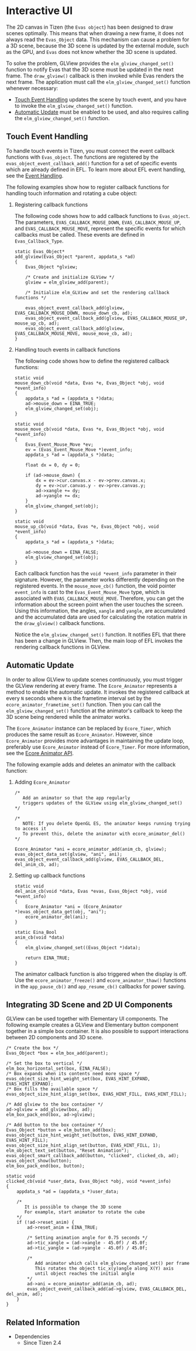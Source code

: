# Interactive UI


The 2D canvas in Tizen (the `Evas object`) has been designed to draw scenes optimally. This means that when drawing a new frame, it does not always read the `Evas_Object` data. This mechanism can cause a problem for a 3D scene, because the 3D scene is updated by the external module, such as the GPU, and `Evas` does not know whether the 3D scene is updated.

To solve the problem, GLView provides the `elm_glview_changed_set()` function to notify Evas that the 3D scene must be updated in the next frame. The `draw_glview()` callback is then invoked while Evas renders the next frame. The application must call the `elm_glview_changed_set()` function whenever necessary:

- [Touch Event Handling](#touch) updates the scene by touch event, and you have to invoke the `elm_glview_changed_set()` function.
- [Automatic Update](#update) must be enabled to be used, and also requires calling the `elm_glview_changed_set()` function.

<a name="touch"></a>
## Touch Event Handling

To handle touch events in Tizen, you must connect the event callback functions with `Evas_object`. The functions are registered by the `evas_object_event_callback_add()` function for a set of specific events which are already defined in EFL. To learn more about EFL event handling, see the [Event Handling](../ui/efl/event-handling.md).

The following examples show how to register callback functions for handling touch information and rotating a cube object:

1. Registering callback functions

   The following code shows how to add callback functions to `Evas_object`. The parameters, `EVAS_CALLBACK_MOUSE_DOWN`, `EVAS_CALLBACK_MOUSE_UP`, and `EVAS_CALLBACK_MOUSE_MOVE`, represent the specific events for which callbacks must be called. These events are defined in `Evas_Callback_Type`.

   ```
   static Evas_Object*
   add_glview(Evas_Object *parent, appdata_s *ad)
   {
       Evas_Object *glview;

       /* Create and initialize GLView */
       glview = elm_glview_add(parent);

       /* Initialize elm_GLView and set the rendering callback functions */

       evas_object_event_callback_add(glview, EVAS_CALLBACK_MOUSE_DOWN, mouse_down_cb, ad);
       evas_object_event_callback_add(glview, EVAS_CALLBACK_MOUSE_UP, mouse_up_cb, ad);
       evas_object_event_callback_add(glview, EVAS_CALLBACK_MOUSE_MOVE, mouse_move_cb, ad);
   }
   ```

2. Handling touch events in callback functions

   The following code shows how to define the registered callback functions:

   ```
   static void
   mouse_down_cb(void *data, Evas *e, Evas_Object *obj, void *event_info)
   {
       appdata_s *ad = (appdata_s *)data;
       ad->mouse_down = EINA_TRUE;
       elm_glview_changed_set(obj);
   }

   static void
   mouse_move_cb(void *data, Evas *e, Evas_Object *obj, void *event_info)
   {
       Evas_Event_Mouse_Move *ev;
       ev = (Evas_Event_Mouse_Move *)event_info;
       appdata_s *ad = (appdata_s *)data;

       float dx = 0, dy = 0;

       if (ad->mouse_down) {
           dx = ev->cur.canvas.x - ev->prev.canvas.x;
           dy = ev->cur.canvas.y - ev->prev.canvas.y;
           ad->xangle += dy;
           ad->yangle += dx;
       }
       elm_glview_changed_set(obj);
   }

   static void
   mouse_up_cb(void *data, Evas *e, Evas_Object *obj, void *event_info)
   {
       appdata_s *ad = (appdata_s *)data;

       ad->mouse_down = EINA_FALSE;
       elm_glview_changed_set(obj);
   }
   ```

   Each callback function has the `void *event_info` parameter in their signature. However, the parameter works differently depending on the registered events. In the `mouse_move_cb()` function, the void pointer `event_info` is cast to the `Evas_Event_Mouse_Move` type, which is associated with `EVAS_CALLBACK_MOUSE_MOVE`. Therefore, you can get the information about the screen point when the user touches the screen. Using this information, the angles, `xangle` and `yangle`, are accumulated and the accumulated data are used for calculating the rotation matrix in the `draw_glview()` callback functions.

   Notice the `elm_glview_changed_set()` function. It notifies EFL that there has been a change in GLView. Then, the main loop of EFL invokes the rendering callback functions in GLView.

<a name="update"></a>
## Automatic Update

In order to allow GLView to update scenes continuously, you must trigger the GLView rendering at every frame. The `Ecore_Animator` represents a method to enable the automatic update. It invokes the registered callback at every `N` seconds where `N` is the frametime interval set by the `ecore_animator_frametime_set()` function. Then you can call the `elm_glview_changed_set()` function at the animator's callback to keep the 3D scene being rendered while the animator works.

The `Ecore_Animator` instance can be replaced by `Ecore_Timer`, which produces the same result as `Ecore_Animator`. However, since `Ecore_Animator` provides more advantages in maintaining the update loop, preferably use `Ecore_Animator` instead of `Ecore_Timer`. For more information, see the [Ecore Animator API](../../api/common/latest/group__Ecore__Animator__Group.html).

The following example adds and deletes an animator with the callback function:

1. Adding `Ecore_Animator`

    ```
    /*
       Add an animator so that the app regularly
       triggers updates of the GLView using elm_glview_changed_set()
    */

    /*
       NOTE: If you delete OpenGL ES, the animator keeps running trying to access it
       To prevent this, delete the animator with ecore_animator_del()
    */

    Ecore_Animator *ani = ecore_animator_add(anim_cb, glview);
    evas_object_data_set(glview, "ani", ani);
    evas_object_event_callback_add(glview, EVAS_CALLBACK_DEL, del_anim_cb, ad);
    ```

2. Setting up callback functions

   ```
   static void
   del_anim_cb(void *data, Evas *evas, Evas_Object *obj, void *event_info)
   {
       Ecore_Animator *ani = (Ecore_Animator *)evas_object_data_get(obj, "ani");
       ecore_animator_del(ani);
   }

   static Eina_Bool
   anim_cb(void *data)
   {
       elm_glview_changed_set((Evas_Object *)data);

       return EINA_TRUE;
   }
   ```

   The animator callback function is also triggered when the display is off. Use the `ecore_animator_freeze()` and `ecore_animator_thaw()` functions in the `app_pause_cb()` and `app_resume_cb()` callbacks for power saving.

## Integrating 3D Scene and 2D UI Components

GLView can be used together with Elementary UI components. The following example creates a GLView and Elementary button component together in a simple box container. It is also possible to support interactions between 2D components and 3D scene.

```
/* Create the box */
Evas_Object *box = elm_box_add(parent);

/* Set the box to vertical */
elm_box_horizontal_set(box, EINA_FALSE);
/* Box expands when its contents need more space */
evas_object_size_hint_weight_set(box, EVAS_HINT_EXPAND, EVAS_HINT_EXPAND);
/* Box fills the available space */
evas_object_size_hint_align_set(box, EVAS_HINT_FILL, EVAS_HINT_FILL);

/* Add glview to the box container */
ad->glview = add_glview(box, ad);
elm_box_pack_end(box, ad->glview);

/* Add button to the box container */
Evas_Object *button = elm_button_add(box);
evas_object_size_hint_weight_set(button, EVAS_HINT_EXPAND, EVAS_HINT_FILL);
evas_object_size_hint_align_set(button, EVAS_HINT_FILL, 1);
elm_object_text_set(button, "Reset Animation");
evas_object_smart_callback_add(button, "clicked", clicked_cb, ad);
evas_object_show(button);
elm_box_pack_end(box, button);

static void
clicked_cb(void *user_data, Evas_Object *obj, void *event_info)
{
    appdata_s *ad = (appdata_s *)user_data;

    /*
       It is possible to change the 3D scene
       For example, start animator to rotate the cube
    */
    if (!ad->reset_anim) {
        ad->reset_anim = EINA_TRUE;

        /* Setting animation angle for 0.75 seconds */
        ad->tic_xangle = (ad->xangle - 45.0f) / 45.0f;
        ad->tic_yangle = (ad->yangle - 45.0f) / 45.0f;

        /*
           Add animator which calls elm_glview_changed_set() per frame
           This rotates the object tic_x(y)angle along X(Y) axis
           until object reaches the initial angle
        */
        ad->ani = ecore_animator_add(anim_cb, ad);
        evas_object_event_callback_add(ad->glview, EVAS_CALLBACK_DEL, del_anim, ad);
    }
}
```

## Related Information
- Dependencies
  - Since Tizen 2.4

